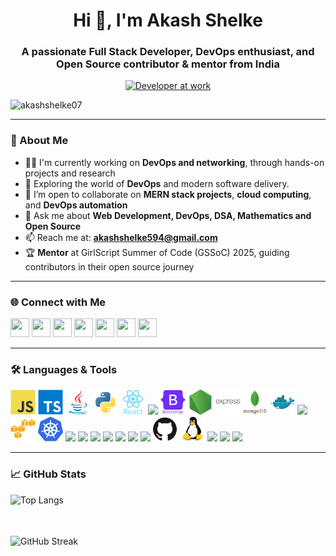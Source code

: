 <h1 align="center">Hi 👋, I'm Akash Shelke</h1>
<h3 align="center"> A passionate Full Stack Developer, DevOps enthusiast, and Open Source contributor & mentor from India</h3>

<p align="center">
  <a href="https://giphy.com/gifs/dommespace-domme-space-programador-qgQUggAC3Pfv687qPC">
    <img src="https://media.giphy.com/media/qgQUggAC3Pfv687qPC/giphy.gif" width="480" height="360" alt="Developer at work">
  </a>
</p>

<p align="left">
  <img src="https://komarev.com/ghpvc/?username=akashshelke07&label=Profile%20views&color=0e75b6&style=flat" alt="akashshelke07" />
</p>

---

### 🚀 About Me

- 👨‍💻 I'm currently working on **DevOps and networking**, through hands-on projects and research  
- 🌱 Exploring the world of **DevOps** and modern software delivery.
- 👯 I’m open to collaborate on **MERN stack projects**, **cloud computing**, and **DevOps automation**
- 💬 Ask me about **Web Development, DevOps, DSA, Mathematics and Open Source**
- 📫 Reach me at: **akashshelke594@gmail.com**
- 🏆 **Mentor** at GirlScript Summer of Code (GSSoC) 2025, guiding contributors in their open source journey

---

### 🌐 Connect with Me

<p align="left">
  <a href="https://x.com/akashshelke07" target="_blank"><img src="https://raw.githubusercontent.com/rahuldkjain/github-profile-readme-generator/master/src/images/icons/Social/twitter.svg" width="30" height="30" /></a>
  <a href="https://in.linkedin.com/in/akash-shelke-5b1520259/" target="_blank"><img src="https://raw.githubusercontent.com/rahuldkjain/github-profile-readme-generator/master/src/images/icons/Social/linked-in-alt.svg" width="30" height="30" /></a>
  <a href="https://instagram.com/skyler_rtg" target="_blank"><img src="https://raw.githubusercontent.com/rahuldkjain/github-profile-readme-generator/master/src/images/icons/Social/instagram.svg" width="30" height="30" /></a>
  <a href="https://www.hackerrank.com/profile/akashshelke594" target="_blank"><img src="https://raw.githubusercontent.com/rahuldkjain/github-profile-readme-generator/master/src/images/icons/Social/hackerrank.svg" width="30" height="30" /></a>
  <a href="https://leetcode.com/skyler_0777/" target="_blank"><img src="https://raw.githubusercontent.com/rahuldkjain/github-profile-readme-generator/master/src/images/icons/Social/leet-code.svg" width="30" height="30" /></a>
  <a href="https://www.geeksforgeeks.org/user/akash07shelke/" target="_blank"><img src="https://raw.githubusercontent.com/rahuldkjain/github-profile-readme-generator/master/src/images/icons/Social/geeks-for-geeks.svg" width="30" height="30" /></a>
  <a href="https://discord.com/channels/@me" target="_blank"><img src="https://raw.githubusercontent.com/rahuldkjain/github-profile-readme-generator/master/src/images/icons/Social/discord.svg" width="30" height="30" /></a>
</p>

---

### 🛠️ Languages & Tools

<p align="left">
  <!-- Programming Languages -->
  <img src="https://raw.githubusercontent.com/devicons/devicon/master/icons/javascript/javascript-original.svg" width="40" />
  <img src="https://raw.githubusercontent.com/devicons/devicon/master/icons/typescript/typescript-original.svg" width="40" />
  <img src="https://raw.githubusercontent.com/devicons/devicon/master/icons/java/java-original.svg" width="40" />
  <img src="https://raw.githubusercontent.com/devicons/devicon/master/icons/python/python-original.svg" width="40" />

  <!-- Frontend & Styling -->
  <img src="https://raw.githubusercontent.com/devicons/devicon/master/icons/react/react-original-wordmark.svg" width="40" />
  <img src="https://www.vectorlogo.zone/logos/tailwindcss/tailwindcss-icon.svg" width="40" />
  <img src="https://raw.githubusercontent.com/devicons/devicon/master/icons/bootstrap/bootstrap-plain-wordmark.svg" width="40" />

  <!-- Backend & APIs -->
  <img src="https://raw.githubusercontent.com/devicons/devicon/master/icons/nodejs/nodejs-original.svg" width="40" />
  <img src="https://raw.githubusercontent.com/devicons/devicon/master/icons/express/express-original-wordmark.svg" width="40" />
  <img src="https://raw.githubusercontent.com/devicons/devicon/master/icons/mongodb/mongodb-original-wordmark.svg" width="40" />

  <!-- DevOps & Cloud -->
  <img src="https://raw.githubusercontent.com/devicons/devicon/master/icons/docker/docker-original.svg" width="40" />
  <img src="https://www.vectorlogo.zone/logos/jenkins/jenkins-icon.svg" width="40" />
  <img src="https://raw.githubusercontent.com/devicons/devicon/master/icons/amazonwebservices/amazonwebservices-original.svg" width="40" />
  <img src="https://raw.githubusercontent.com/devicons/devicon/master/icons/kubernetes/kubernetes-plain.svg" width="40" />
  <img src="https://www.vectorlogo.zone/logos/terraformio/terraformio-icon.svg" width="40" />
  <img src="https://www.vectorlogo.zone/logos/ansible/ansible-icon.svg" width="40" />
  <img src="https://www.vectorlogo.zone/logos/prometheusio/prometheusio-icon.svg" width="40" />
  <img src="https://www.vectorlogo.zone/logos/grafana/grafana-icon.svg" width="40" />
  <img src="https://www.vectorlogo.zone/logos/nginx/nginx-icon.svg" width="40" />
  <img src="https://www.vectorlogo.zone/logos/firebase/firebase-icon.svg" width="40" />
  <img src="https://www.vectorlogo.zone/logos/git-scm/git-scm-icon.svg" width="40" />
  <img src="https://raw.githubusercontent.com/devicons/devicon/master/icons/github/github-original.svg" width="40" />
  <img src="https://raw.githubusercontent.com/devicons/devicon/master/icons/linux/linux-original.svg" width="40" />
  <img src="https://www.vectorlogo.zone/logos/githubactions/githubactions-icon.svg" width="40" />
  <img src="https://www.vectorlogo.zone/logos/vercel/vercel-icon.svg" width="40" />

  <!-- AI/NLP -->
  <img src="https://www.vectorlogo.zone/logos/huggingface/huggingface-icon.svg" width="40" />
</p>

---

### 📈 GitHub Stats

<p>
  <img align="left" src="https://github-readme-stats.vercel.app/api/top-langs?username=akashshelke07&show_icons=true&locale=en&layout=compact" alt="Top Langs" />
</p>

<br><br><br>

<p>
  <img align="center" src="https://github-readme-streak-stats.herokuapp.com/?user=akashshelke07" alt="GitHub Streak" />
</p>
